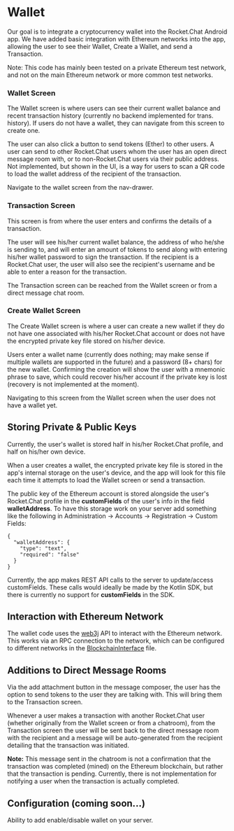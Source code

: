 # Wallet

Our goal is to integrate a cryptocurrency wallet into the Rocket.Chat Android app. We have added basic integration with Ethereum networks into the app, allowing the user to see their Wallet, Create a Wallet, and send a Transaction.

Note: This code has mainly been tested on a private Ethereum test network, and not on the main Ethereum network or more common test networks.

### Wallet Screen

The Wallet screen is where users can see their current wallet balance and recent transaction history (currently no backend implemented for trans. history). If users do not have a wallet, they can navigate from this screen to create one.

The user can also click a button to send tokens (Ether) to other users. A user can send to other Rocket.Chat users whom the user has an open direct message room with, or to non-Rocket.Chat users via their public address. Not implemented, but shown in the UI, is a way for users to scan a QR code to load the wallet address of the recipient of the transaction.

Navigate to the wallet screen from the nav-drawer.

### Transaction Screen

This screen is from where the user enters and confirms the details of a transaction.

The user will see his/her current wallet balance, the address of who he/she is sending to, and will enter an amount of tokens to send along with entering  his/her wallet password to sign the transaction. If the recipient is a Rocket.Chat user, the user will also see the recipient's username and be able to enter a reason for the transaction.

The Transaction screen can be reached from the Wallet screen or from a direct message chat room.

### Create Wallet Screen

The Create Wallet screen is where a user can create a new wallet if they do not have one associated with his/her Rocket.Chat account or does not have the encrypted private key file stored on his/her device.

Users enter a wallet name (currently does nothing; may make sense if multiple wallets are supported in the future) and a password (8+ chars) for the new wallet. Confirming the creation will show the user with a mnemonic phrase to save, which could recover his/her account if the private key is lost (recovery is not implemented at the moment).

Navigating to this screen from the Wallet screen when the user does not have a wallet yet.

## Storing Private & Public Keys

Currently, the user's wallet is stored half in his/her Rocket.Chat profile, and half on his/her own device.

When a user creates a wallet, the encrypted private key file is stored in the app's internal storage on the user's device, and the app will look for this file each time it attempts to load the Wallet screen or send a transaction.

The public key of the Ethereum account is stored alongside the user's Rocket.Chat profile in the __customFields__ of the user's info in the field __walletAddress__. To have this storage work on your server add something like the following in Administration -> Accounts -> Registration -> Custom Fields:
```
{
  "walletAddress": {
    "type": "text",
    "required": "false"
  }
}
```

Currently, the app makes REST API calls to the server to update/access customFields. These calls would ideally be made by the Kotlin SDK, but there is currently no support for __customFields__ in the SDK.

## Interaction with Ethereum Network

The wallet code uses the [web3j](https://web3j.io) API to interact with the Ethereum network. This works via an RPC connection to the network, which can be configured to different networks in the [BlockchainInterface](./app/src/main/java/chat/rocket/android/wallet/BlockchainInterface.java) file.

## Additions to Direct Message Rooms

Via the add attachment button in the message composer, the user has the option to send tokens to the user they are talking with. This will bring them to the Transaction screen.

Whenever a user makes a transaction with another Rocket.Chat user (whether originally from the Wallet screen or from a chatroom), from the Transaction screen the user will be sent back to the direct message room with the recipient and a message will be auto-generated from the recipient detailing that the transaction was initiated.

__Note:__ This message sent in the chatroom is not a confirmation that the transaction was completed (mined) on the Ethereum blockchain, but rather that the transaction is pending. Currently, there is not implementation for notifying a user when the transaction is actually completed.

## Configuration (coming soon...)
Ability to add enable/disable wallet on your server.
